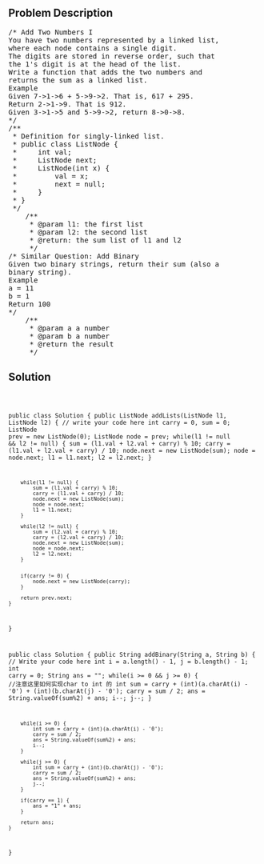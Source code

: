 <!--
<style>
  body { font-family: Arial, sans-serif; }
  .container { max-width: 100%; margin: 0 auto; padding: 10px; }
  .comment-block { max-width: 30%; background-color: #f9f9f9; padding: 10px; border-left: 5px solid #ccc; overflow-wrap: break-word; white-space: pre-wrap; }
  .code-block { background-color: #f4f4f4; padding: 10px; border: 1px solid #ddd; overflow-wrap: break-word; white-space: pre-wrap; }
</style>
-->

<div class='container'>
<h2>Problem Description</h2>
<div class='comment-block'>
<pre>
/* Add Two Numbers I
You have two numbers represented by a linked list,
where each node contains a single digit.
The digits are stored in reverse order, such that
the 1's digit is at the head of the list.
Write a function that adds the two numbers and
returns the sum as a linked list.
Example
Given 7->1->6 + 5->9->2. That is, 617 + 295.
Return 2->1->9. That is 912.
Given 3->1->5 and 5->9->2, return 8->0->8.
*/
/**
 * Definition for singly-linked list.
 * public class ListNode {
 *     int val;
 *     ListNode next;
 *     ListNode(int x) {
 *         val = x;
 *         next = null;
 *     }
 * }
 */
    /**
     * @param l1: the first list
     * @param l2: the second list
     * @return: the sum list of l1 and l2
     */
/* Similar Question: Add Binary
Given two binary strings, return their sum (also a
binary string).
Example
a = 11
b = 1
Return 100
*/
    /**
     * @param a a number
     * @param b a number
     * @return the result
     */
</pre>
</div>

<h2>Solution</h2>
<div class='code-block'>
<pre><code class='language-java'>

public class Solution {
    public ListNode addLists(ListNode l1, ListNode l2) {
        // write your code here
        int carry = 0, sum = 0;
        ListNode prev = new ListNode(0);
        ListNode node = prev;
        while(l1 != null && l2 != null) {
            sum = (l1.val + l2.val + carry) % 10;
            carry = (l1.val + l2.val + carry) / 10;
            node.next = new ListNode(sum);
            node = node.next;
            l1 = l1.next;
            l2 = l2.next;
        }

        while(l1 != null) {
            sum = (l1.val + carry) % 10;
            carry = (l1.val + carry) / 10;
            node.next = new ListNode(sum);
            node = node.next;
            l1 = l1.next;
        }
        
        while(l2 != null) {
            sum = (l2.val + carry) % 10;
            carry = (l2.val + carry) / 10;
            node.next = new ListNode(sum);
            node = node.next;
            l2 = l2.next;
        }

      
        if(carry != 0) {
            node.next = new ListNode(carry);
        }
        
        return prev.next;
    }
}


public class Solution {
    public String addBinary(String a, String b) {
        // Write your code here
        int i = a.length() - 1, j = b.length() - 1;
        int carry = 0;
        String ans = "";
        while(i >= 0 && j >= 0) { //注意这里如何实现char to int 的
            int sum = carry + (int)(a.charAt(i) - '0') + (int)(b.charAt(j) - '0');
            carry = sum / 2;
            ans = String.valueOf(sum%2) + ans;
            i--;
            j--;
        }
        
        while(i >= 0) {
            int sum = carry + (int)(a.charAt(i) - '0');
            carry = sum / 2;
            ans = String.valueOf(sum%2) + ans;
            i--;
        }
        
        while(j >= 0) {
            int sum = carry + (int)(b.charAt(j) - '0');
            carry = sum / 2;
            ans = String.valueOf(sum%2) + ans;
            j--;
        }  
        
        if(carry == 1) {
            ans = "1" + ans;
        }
            
        return ans;
    }
}


</code></pre>
</div>
</div>

